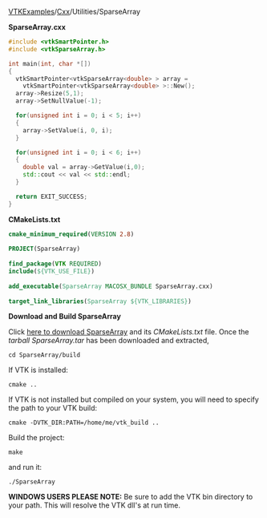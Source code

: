 [VTKExamples](/index/)/[Cxx](/Cxx)/Utilities/SparseArray

**SparseArray.cxx**
```c++
#include <vtkSmartPointer.h>
#include <vtkSparseArray.h>

int main(int, char *[])
{
  vtkSmartPointer<vtkSparseArray<double> > array =
    vtkSmartPointer<vtkSparseArray<double> >::New();
  array->Resize(5,1);
  array->SetNullValue(-1);

  for(unsigned int i = 0; i < 5; i++)
  {
    array->SetValue(i, 0, i);
  }

  for(unsigned int i = 0; i < 6; i++)
  {
    double val = array->GetValue(i,0);
    std::cout << val << std::endl;
  }

  return EXIT_SUCCESS;
}
```
**CMakeLists.txt**
```cmake
cmake_minimum_required(VERSION 2.8)
 
PROJECT(SparseArray)
 
find_package(VTK REQUIRED)
include(${VTK_USE_FILE})
 
add_executable(SparseArray MACOSX_BUNDLE SparseArray.cxx)
 
target_link_libraries(SparseArray ${VTK_LIBRARIES})
```

**Download and Build SparseArray**

Click [here to download SparseArray](https://github.com/lorensen/VTKWikiExamplesTarballs/raw/master/SparseArray.tar) and its *CMakeLists.txt* file.
Once the *tarball SparseArray.tar* has been downloaded and extracted,
```
cd SparseArray/build 
```
If VTK is installed:
```
cmake ..
```
If VTK is not installed but compiled on your system, you will need to specify the path to your VTK build:
```
cmake -DVTK_DIR:PATH=/home/me/vtk_build ..
```
Build the project:
```
make
```
and run it:
```
./SparseArray
```
**WINDOWS USERS PLEASE NOTE:** Be sure to add the VTK bin directory to your path. This will resolve the VTK dll's at run time.

